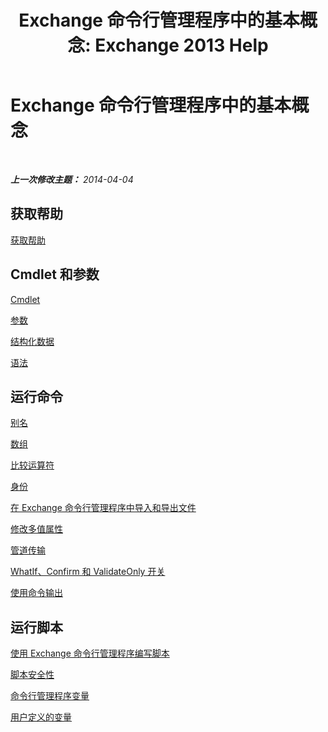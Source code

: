 ﻿---
title: 'Exchange 命令行管理程序中的基本概念: Exchange 2013 Help'
TOCTitle: Exchange 命令行管理程序中的基本概念
ms:assetid: 87289884-7526-4f12-bf36-b252f4eff97e
ms:mtpsurl: https://technet.microsoft.com/zh-cn/library/Dn659284(v=EXCHG.150)
ms:contentKeyID: 61602013
ms.date: 05/21/2018
mtps_version: v=EXCHG.150
ms.translationtype: MT
---

# Exchange 命令行管理程序中的基本概念

 

_**上一次修改主题：** 2014-04-04_

## 获取帮助

[获取帮助](https://technet.microsoft.com/zh-cn/library/aa997174\(v=exchg.150\))

## Cmdlet 和参数

[Cmdlet](cmdlets-exchange-2013-help.md)

[参数](https://technet.microsoft.com/zh-cn/library/bb124388\(v=exchg.150\))

[结构化数据](https://technet.microsoft.com/zh-cn/library/aa996386\(v=exchg.150\))

[语法](https://technet.microsoft.com/zh-cn/library/bb123552\(v=exchg.150\))

## 运行命令

[别名](https://technet.microsoft.com/zh-cn/library/bb123977\(v=exchg.150\))

[数组](https://technet.microsoft.com/zh-cn/library/aa998267\(v=exchg.150\))

[比较运算符](https://technet.microsoft.com/zh-cn/library/bb125229\(v=exchg.150\))

[身份](identity-exchange-2013-help.md)

[在 Exchange 命令行管理程序中导入和导出文件](import-and-export-files-in-the-exchange-management-shell-exchange-2013-help.md)

[修改多值属性](modifying-multivalued-properties-exchange-2013-help.md)

[管道传输](https://technet.microsoft.com/zh-cn/library/aa998260\(v=exchg.150\))

[WhatIf、Confirm 和 ValidateOnly 开关](whatif-confirm-and-validateonly-switches-exchange-2013-help.md)

[使用命令输出](working-with-command-output-exchange-2013-help.md)

## 运行脚本

[使用 Exchange 命令行管理程序编写脚本](https://technet.microsoft.com/zh-cn/library/bb123798\(v=exchg.150\))

[脚本安全性](https://technet.microsoft.com/zh-cn/library/bb125017\(v=exchg.150\))

[命令行管理程序变量](https://technet.microsoft.com/zh-cn/library/bb124036\(v=exchg.150\))

[用户定义的变量](https://technet.microsoft.com/zh-cn/library/bb123690\(v=exchg.150\))

